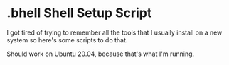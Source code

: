 # .bhell Shell Setup Script

I got tired of trying to remember all the tools that I usually install on a new
system so here's some scripts to do that.

Should work on Ubuntu 20.04, because that's what I'm running.
